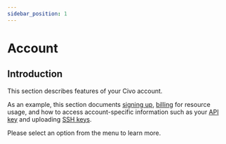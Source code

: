 ```yaml
---
sidebar_position: 1
---
```


# Account

## Introduction

This section describes features of your Civo account.

As an example, this section documents [signing up](signing-up.md), [billing](billing.md) for resource usage, and how to access account-specific information such as your [API key](api-keys.md) and uploading [SSH keys](ssh-keys.md).

Please select an option from the menu to learn more.